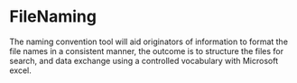 # FileNaming
The naming convention tool will aid originators of information to format the file names in a consistent manner, the outcome is to structure the files for search, and data exchange using a controlled vocabulary with Microsoft excel.
